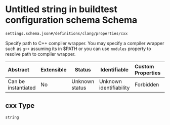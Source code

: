 # Untitled string in buildtest configuration schema Schema

```txt
settings.schema.json#/definitions/clang/properties/cxx
```

Specify path to C++ compiler wrapper. You may specify a compiler wrapper such as `g++` assuming its in $PATH or you can use `modules` property to resolve path to compiler wrapper.


| Abstract            | Extensible | Status         | Identifiable            | Custom Properties | Additional Properties | Access Restrictions | Defined In                                                                   |
| :------------------ | ---------- | -------------- | ----------------------- | :---------------- | --------------------- | ------------------- | ---------------------------------------------------------------------------- |
| Can be instantiated | No         | Unknown status | Unknown identifiability | Forbidden         | Allowed               | none                | [settings.schema.json\*](../out/settings.schema.json "open original schema") |

## cxx Type

`string`
